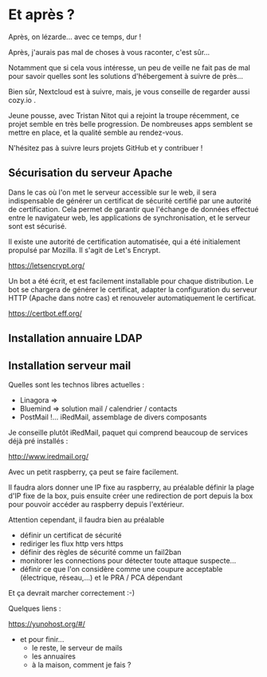 # Et après ?

Après, on lézarde... avec ce temps, dur !

Après, j'aurais pas mal de choses à vous raconter, c'est sûr...

Notamment que si cela vous intéresse, 
un peu de veille ne fait pas de mal pour savoir 
quelles sont les solutions d'hébergement à suivre de près...

Bien sûr, Nextcloud est à suivre, mais, 
je vous conseille de regarder aussi cozy.io .

Jeune pousse, avec Tristan Nitot qui a rejoint la troupe récemment,
ce projet semble en très belle progression. 
De nombreuses apps semblent se mettre en place, 
et la qualité semble au rendez-vous.

N'hésitez pas à suivre leurs projets GitHub et y contribuer !


## Sécurisation du serveur Apache

Dans le cas où l'on met le serveur accessible sur le web, 
il sera indispensable de générer un certificat de sécurité 
certifié par une autorité de certification.
Cela permet de garantir que l'échange de données effectué
entre le navigateur web, les applications de synchronisation, 
et le serveur sont est sécurisé.

Il existe une autorité de certification automatisée,
qui a été initialement propulsé par Mozilla. 
Il s'agit de Let's Encrypt.

https://letsencrypt.org/

Un bot a été écrit, 
et est facilement installable pour chaque distribution.
Le bot se chargera de générer le certificat, 
adapter la configuration du serveur HTTP (Apache dans notre cas)
et renouveler automatiquement le certificat.

https://certbot.eff.org/

## Installation annuaire LDAP

## Installation serveur mail

Quelles sont les technos libres actuelles :
- Linagora =>
- Bluemind => solution mail / calendrier / contacts
- PostMail !... iRedMail, assemblage de divers composants

Je conseille plutôt iRedMail, paquet qui comprend beaucoup de services déjà pré installés :

http://www.iredmail.org/

Avec un petit raspberry, ça peut se faire facilement.

Il faudra alors donner une IP fixe au raspberry, 
au préalable définir la plage d'IP fixe de la box,
puis ensuite créer une redirection de port depuis la box 
pour pouvoir accéder au raspberry depuis l'extérieur.

Attention cependant, il faudra bien au préalable 
- définir un certificat de sécurité
- rediriger les flux http vers https
- définir des règles de sécurité comme un fail2ban
- monitorer les connections pour détecter toute attaque suspecte...
- définir ce que l'on considère comme une coupure acceptable (électrique, réseau,...) et le PRA / PCA dépendant

Et ça devrait marcher correctement :-)

Quelques liens :

https://yunohost.org/#/


- et pour finir...
    + le reste, le serveur de mails
    + les annuaires
    + à la maison, comment je fais ?




